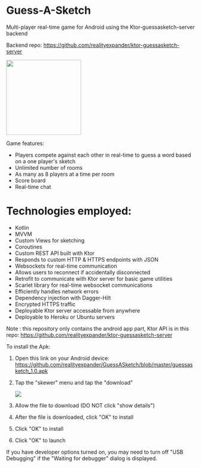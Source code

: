 # Guess-A-Sketch
Multi-player real-time game for Android using the Ktor-guessasketch-server backend

Backend repo: https://github.com/realityexpander/ktor-guessasketch-server

[<img src="https://user-images.githubusercontent.com/5157474/180709312-f6cd2742-6eac-4f64-9e17-af682c82f428.png" width="200"/>](https://user-images.githubusercontent.com/5157474/180709312-f6cd2742-6eac-4f64-9e17-af682c82f428.png)

Game features:
- Players compete against each other in real-time to guess a word based on a one player's sketch
- Unlimited number of rooms
- As many as 8 players at a time per room
- Score board
- Real-time chat

# Technologies employed:

* Kotlin 
* MVVM
* Custom Views for sketching
* Coroutines
* Custom REST API built with Ktor
* Responds to custom HTTP & HTTPS endpoints with JSON
* Websockets for real-time communication
* Allows users to reconnect if accidentally disconnected
* Retrofit to communicate with Ktor server for basic game utilities
* Scarlet library for real-time websocket communications
* Efficiently handles network errors
* Dependency injection with Dagger-Hilt
* Encrypted HTTPS traffic
* Deployable Ktor server accessable from anywhere
* Deployable to Heroku or Ubuntu servers

Note : this repository only contains the android app part, Ktor API is in this repo: https://github.com/realityexpander/ktor-guessasketch-server

To install the Apk:

1. Open this link on your Android device:
   https://github.com/realityexpander/GuessASketch/blob/master/guessasketch_1.0.apk
2. Tap the "skewer" menu and tap the "download"

   [![](https://user-images.githubusercontent.com/5157474/147434050-57102a30-af32-46ed-a90b-d94e0c4a4f35.jpg)]()
3. Allow the file to download (DO NOT click "show details")
4. After the file is downloaded, click "OK" to install
5. Click "OK" to install
6. Click "OK" to launch

If you have developer options turned on, you may need to turn off "USB Debugging" if the "Waiting for debugger" dialog is displayed.

